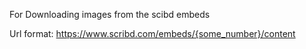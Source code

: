 For Downloading images from the scibd embeds

Url format: https://www.scribd.com/embeds/{some_number}/content